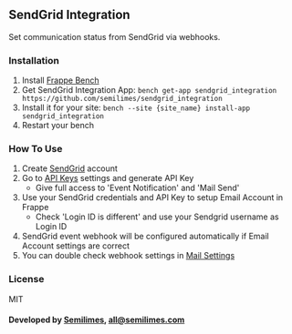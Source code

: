 ## SendGrid Integration

Set communication status from SendGrid via webhooks.

### Installation

1. Install [Frappe Bench](https://github.com/frappe/bench)
1. Get SendGrid Integration App: `bench get-app sendgrid_integration https://github.com/semilimes/sendgrid_integration`
1. Install it for your site: `bench --site {site_name} install-app sendgrid_integration`
1. Restart your bench

### How To Use

1. Create [SendGrid](www.sendgrid.com) account
1. Go to [API Keys](https://app.sendgrid.com/settings/api_keys) settings and generate API Key
	- Give full access to 'Event Notification' and 'Mail Send'
1. Use your SendGrid credentials and API Key to setup Email Account in Frappe
	- Check 'Login ID is different' and use your Sendgrid username as Login ID
1. SendGrid event webhook will be configured automatically if Email Account settings are correct
1. You can double check webhook settings in [Mail Settings](https://app.sendgrid.com/settings/mail_settings)

### License

MIT

#### Developed by [Semilimes](www.semilimes.com), all@semilimes.com
